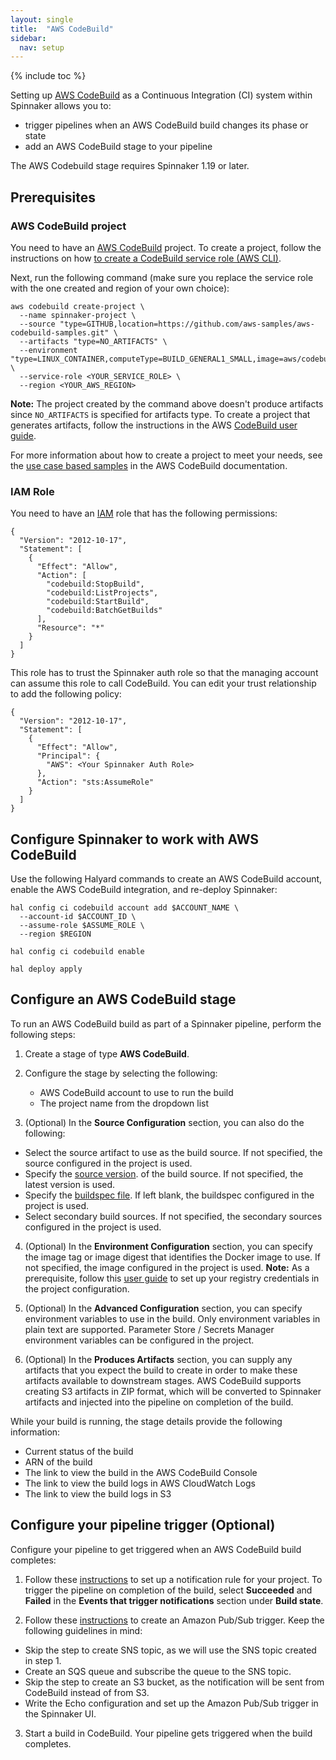 ```yaml
---
layout: single
title:  "AWS CodeBuild"
sidebar:
  nav: setup
---
```


{% include toc %}

Setting up [AWS CodeBuild](https://aws.amazon.com/codebuild/) as a Continuous Integration (CI)
system within Spinnaker allows you to:
 * trigger pipelines when an AWS CodeBuild build changes its phase or state
 * add an AWS CodeBuild stage to your pipeline

The AWS Codebuild stage requires Spinnaker 1.19 or later.

## Prerequisites

### AWS CodeBuild project

You need to have an [AWS CodeBuild](https://aws.amazon.com/codebuild/) project. To create a project,
follow the instructions on how [to create a CodeBuild service role (AWS CLI)](https://docs.aws.amazon.com/codebuild/latest/userguide/setting-up.html#setting-up-service-role-cli).

Next, run the following command (make sure you replace the service role with the one created and region of your own choice):

```
aws codebuild create-project \
  --name spinnaker-project \
  --source "type=GITHUB,location=https://github.com/aws-samples/aws-codebuild-samples.git" \
  --artifacts "type=NO_ARTIFACTS" \
  --environment "type=LINUX_CONTAINER,computeType=BUILD_GENERAL1_SMALL,image=aws/codebuild/standard:4.0" \
  --service-role <YOUR_SERVICE_ROLE> \
  --region <YOUR_AWS_REGION>
```

**Note:** The project created by the command above doesn't produce artifacts since `NO_ARTIFACTS` is specified for artifacts type.
To create a project that generates artifacts, follow the instructions in the AWS
[CodeBuild user guide](https://docs.aws.amazon.com/codebuild/latest/userguide/create-project.html).

For more information about how to create a project to meet your needs, see the [use case based samples](https://docs.aws.amazon.com/codebuild/latest/userguide/use-case-based-samples.html) in the AWS CodeBuild documentation.

### IAM Role

You need to have an [IAM](https://aws.amazon.com/iam/) role that has the following permissions:

```
{
  "Version": "2012-10-17",
  "Statement": [
    {
      "Effect": "Allow",
      "Action": [
        "codebuild:StopBuild",
        "codebuild:ListProjects",
        "codebuild:StartBuild",
        "codebuild:BatchGetBuilds"
      ],
      "Resource": "*"
    }
  ]
}
```
This role has to trust the Spinnaker auth role so that the managing account can assume this role to call CodeBuild.
You can edit your trust relationship to add the following policy:
```
{
  "Version": "2012-10-17",
  "Statement": [
    {
      "Effect": "Allow",
      "Principal": {
        "AWS": <Your Spinnaker Auth Role>
      },
      "Action": "sts:AssumeRole"
    }
  ]
}
```

## Configure Spinnaker to work with AWS CodeBuild

Use the following Halyard commands to create an AWS CodeBuild account, enable the AWS CodeBuild integration, and re-deploy Spinnaker:
```
hal config ci codebuild account add $ACCOUNT_NAME \
  --account-id $ACCOUNT_ID \
  --assume-role $ASSUME_ROLE \
  --region $REGION

hal config ci codebuild enable

hal deploy apply
```

## Configure an AWS CodeBuild stage

To run an AWS CodeBuild build as part of a Spinnaker pipeline, perform the following steps:

1. Create a stage of type **AWS CodeBuild**.

2. Configure the stage by selecting the following:
   * AWS CodeBuild account to use to run the build
   * The project name from the dropdown list

3. (Optional) In the **Source Configuration** section, you can also do the following:
  - Select the source artifact to use as the build source. If not specified, the source configured in the project is used.
  - Specify the [source version](https://docs.aws.amazon.com/codebuild/latest/APIReference/API_StartBuild.html#CodeBuild-StartBuild-request-sourceVersion).
  of the build source. If not specified, the latest version is used.
  - Specify the [buildspec file](https://docs.aws.amazon.com/codebuild/latest/userguide/build-spec-ref.html). If left blank, the buildspec configured in the project is used.
  - Select secondary build sources. If not specified, the secondary sources configured in the project is used.

4. (Optional) In the **Environment Configuration** section, you can specify the image tag or image digest that identifies the Docker image to use. If not specified, the image configured in the project is used. **Note:** As a prerequisite, follow this
[user guide](https://docs.aws.amazon.com/codebuild/latest/userguide/sample-private-registry.html) to set up your registry credentials
in the project configuration.

5. (Optional) In the **Advanced Configuration** section, you can specify environment variables to use in the build.
Only environment variables in plain text are supported. Parameter Store / Secrets Manager environment variables
can be configured in the project.

6. (Optional) In the **Produces Artifacts** section, you can supply any artifacts that you expect the build to create in order to
make these artifacts available to downstream stages. AWS CodeBuild supports creating S3 artifacts in ZIP format, which will be converted
to Spinnaker artifacts and injected into the pipeline on completion of the build.

While your build is running, the stage details provide the following information:
* Current status of the build
* ARN of the build
* The link to view the build in the AWS CodeBuild Console
* The link to view the build logs in AWS CloudWatch Logs
* The link to view the build logs in S3

## Configure your pipeline trigger (Optional)

Configure your pipeline to get triggered when an AWS CodeBuild build completes:

1. Follow these [instructions](https://docs.aws.amazon.com/codestar-notifications/latest/userguide/getting-started-build.html) to
set up a notification rule for your project. To trigger the pipeline on completion of the build,
select **Succeeded** and **Failed** in the **Events that trigger notifications** section under **Build state**.

2. Follow these [instructions](/setup/triggers/amazon/) to create an Amazon Pub/Sub trigger. Keep the following guidelines in mind:
  - Skip the step to create SNS topic, as we will use the SNS topic created in step 1.
  - Create an SQS queue and subscribe the queue to the SNS topic.
  - Skip the step to create an S3 bucket, as the notification will be sent from CodeBuild instead of from S3.
  - Write the Echo configuration and set up the Amazon Pub/Sub trigger in the Spinnaker UI.

3. Start a build in CodeBuild. Your pipeline gets triggered when the build completes.
